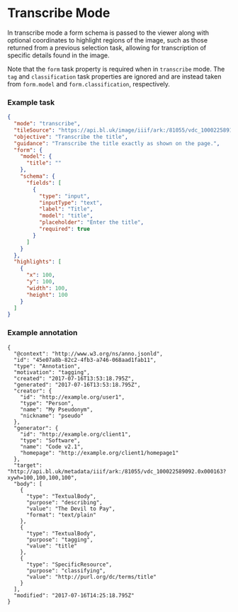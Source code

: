 
# Transcribe Mode

In transcribe mode a form schema is passed to the viewer along with optional coordinates to highlight regions of the image, such as those returned from a previous selection task, allowing for transcription of specific details found in the image.

Note that the `form` task property is required when in `transcribe` mode. The `tag` and `classification` task properties are ignored and are instead taken from `form.model` and `form.classification`, respectively.

### Example task

```json
{
  "mode": "transcribe",
  "tileSource": "https://api.bl.uk/image/iiif/ark:/81055/vdc_100022589157.0x000005/info.json",
  "objective": "Transcribe the title",
  "guidance": "Transcribe the title exactly as shown on the page.",
  "form": {
    "model": {
      "title": ""
    },
    "schema": {
      "fields": [
        {
          "type": "input",
          "inputType": "text",
          "label": "Title",
          "model": "title",
          "placeholder": "Enter the title",
          "required": true
        }
      ]
    }
  },
  "highlights": [
    {
      "x": 100,
      "y": 100,
      "width": 100,
      "height": 100
    }
  ]
}
```

### Example annotation

```jsonld
{
  "@context": "http://www.w3.org/ns/anno.jsonld",
  "id": "45e07a8b-82c2-4fb3-a746-068aad1fab11",
  "type": "Annotation",
  "motivation": "tagging",
  "created": "2017-07-16T13:53:18.795Z",
  "generated": "2017-07-16T13:53:18.795Z",
  "creator": {
    "id": "http://example.org/user1",
    "type": "Person",
    "name": "My Pseudonym",
    "nickname": "pseudo"
  },
  "generator": {
    "id": "http://example.org/client1",
    "type": "Software",
    "name": "Code v2.1",
    "homepage": "http://example.org/client1/homepage1"
  },
  "target": "http://api.bl.uk/metadata/iiif/ark:/81055/vdc_100022589092.0x000163?xywh=100,100,100,100",
  "body": [
    {
      "type": "TextualBody",
      "purpose": "describing",
      "value": "The Devil to Pay",
      "format": "text/plain"
    },
    {
      "type": "TextualBody",
      "purpose": "tagging",
      "value": "title"
    },
    {
      "type": "SpecificResource",
      "purpose": "classifying",
      "value": "http://purl.org/dc/terms/title"
    }
  ],
  "modified": "2017-07-16T14:25:18.795Z"
}
```
